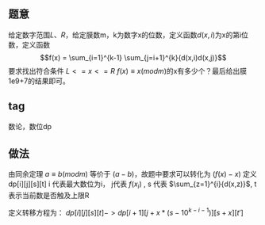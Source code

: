 ## 题意
给定数字范围$L、R$，给定膜数m，k为数字x的位数，定义函数$d(x,i)$为x的第i位数，定义函数 $$f(x) = \sum_{i=1}^{k-1} \sum_{j=i+1}^{k}{d(x,i)d(x,j)}$$
要求找出符合条件 $L<=x<=R$ $f(x)\equiv x (mod m)$的x有多少个？最后给出膜1e9+7的结果即可。

## tag
数论，数位dp

## 做法
由同余定理 $a \equiv b (mod m)$ 等价于 $(a - b)%m = 0$，故题中要求可以转化为 $(f(x)-x)%m=0$
定义 dp[i][j][s][t]
i 代表最大数位为i， j代表 $f(x_i)$ , s 代表 $\sum_{z=1}^{i}{d(x,z)}$,  t 表示当前数是否触及上限R

定义转移方程为：
$dp[i][j][s][t] -> dp[i+1][j + x*(s - 10^{k-i-1})][s+x][t']$
